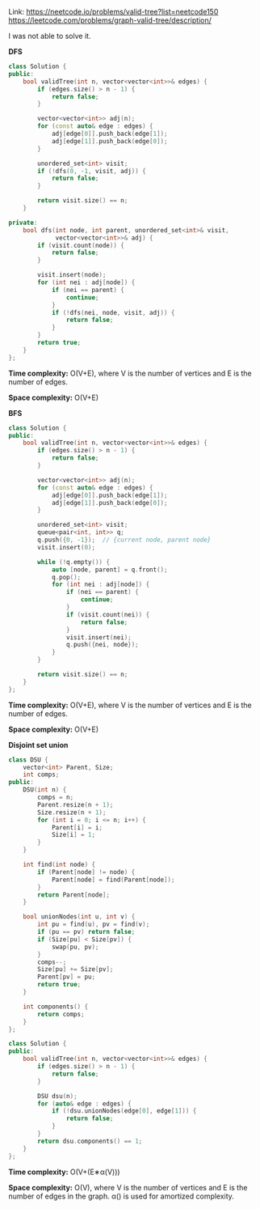 Link: https://neetcode.io/problems/valid-tree?list=neetcode150  
https://leetcode.com/problems/graph-valid-tree/description/

I was not able to solve it.

**DFS**

```cpp
class Solution {
public:
    bool validTree(int n, vector<vector<int>>& edges) {
        if (edges.size() > n - 1) {
            return false;
        }

        vector<vector<int>> adj(n);
        for (const auto& edge : edges) {
            adj[edge[0]].push_back(edge[1]);
            adj[edge[1]].push_back(edge[0]);
        }

        unordered_set<int> visit;
        if (!dfs(0, -1, visit, adj)) {
            return false;
        }

        return visit.size() == n;
    }

private:
    bool dfs(int node, int parent, unordered_set<int>& visit,
             vector<vector<int>>& adj) {
        if (visit.count(node)) {
            return false;
        }

        visit.insert(node);
        for (int nei : adj[node]) {
            if (nei == parent) {
                continue;
            }
            if (!dfs(nei, node, visit, adj)) {
                return false;
            }
        }
        return true;
    }
};
```

**Time complexity:** O(V+E), where V is the number of vertices and E is the number of edges.

**Space complexity:** O(V+E)

**BFS**

```cpp
class Solution {
public:
    bool validTree(int n, vector<vector<int>>& edges) {
        if (edges.size() > n - 1) {
            return false;
        }

        vector<vector<int>> adj(n);
        for (const auto& edge : edges) {
            adj[edge[0]].push_back(edge[1]);
            adj[edge[1]].push_back(edge[0]);
        }

        unordered_set<int> visit;
        queue<pair<int, int>> q;
        q.push({0, -1});  // {current node, parent node}
        visit.insert(0);

        while (!q.empty()) {
            auto [node, parent] = q.front();
            q.pop();
            for (int nei : adj[node]) {
                if (nei == parent) {
                    continue;
                }
                if (visit.count(nei)) {
                    return false;
                }
                visit.insert(nei);
                q.push({nei, node});
            }
        }

        return visit.size() == n;
    }
};
```

**Time complexity:** O(V+E), where V is the number of vertices and E is the number of edges.

**Space complexity:** O(V+E)

**Disjoint set union**

```cpp
class DSU {
    vector<int> Parent, Size;
    int comps;
public:
    DSU(int n) {
        comps = n;
        Parent.resize(n + 1);
        Size.resize(n + 1);
        for (int i = 0; i <= n; i++) {
            Parent[i] = i;
            Size[i] = 1;
        }
    }

    int find(int node) {
        if (Parent[node] != node) {
            Parent[node] = find(Parent[node]);
        }
        return Parent[node];
    }

    bool unionNodes(int u, int v) {
        int pu = find(u), pv = find(v);
        if (pu == pv) return false;
        if (Size[pu] < Size[pv]) {
            swap(pu, pv);
        }
        comps--;
        Size[pu] += Size[pv];
        Parent[pv] = pu;
        return true;
    }

    int components() {
        return comps;
    }
};

class Solution {
public:
    bool validTree(int n, vector<vector<int>>& edges) {
        if (edges.size() > n - 1) {
            return false;
        }

        DSU dsu(n);
        for (auto& edge : edges) {
            if (!dsu.unionNodes(edge[0], edge[1])) {
                return false;
            }
        }
        return dsu.components() == 1;
    }
};
```

**Time complexity:** O(V+(E∗α(V)))

**Space complexity:** O(V), where V is the number of vertices and E is the number of edges in the graph. α() is used for amortized complexity.